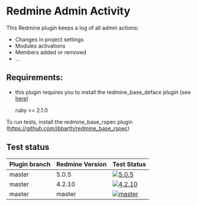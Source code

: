 Redmine Admin Activity
======================

This Redmine plugin keeps a log of all admin actions:
- Changes in project settings
- Modules activations
- Members added or removed
- ...

## Requirements:

* this plugin requires you to install the redmine_base_deface plugin (see [here](https://github.com/jbbarth/redmine_base_deface))

    ruby >= 2.1.0

To run tests, install the redmine_base_rspec plugin (https://github.com/jbbarth/redmine_base_rspec)


## Test status

|Plugin branch| Redmine Version | Test Status       |
|-------------|-----------------|-------------------|
|master       | 5.0.5           | [![5.0.5][1]][5]  |  
|master       | 4.2.10           | [![4.2.10][2]][5]  |
|master       | master          | [![master][4]][5] |

[1]: https://github.com/nanego/redmine_admin_activity/actions/workflows/5_0_5.yml/badge.svg
[2]: https://github.com/nanego/redmine_admin_activity/actions/workflows/4_2_10.yml/badge.svg
[4]: https://github.com/nanego/redmine_admin_activity/actions/workflows/master.yml/badge.svg
[5]: https://github.com/nanego/redmine_admin_activity/actions
